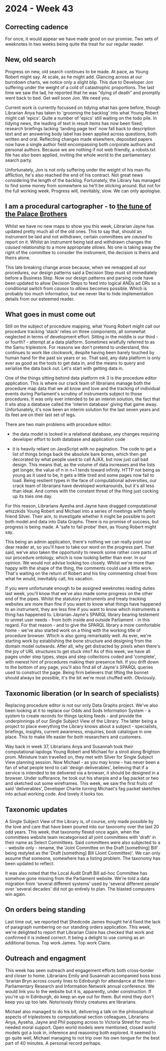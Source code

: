 # 2024 - Week 43

## Correcting cadence

For once, it would appear we have made good on our promise. Two sets of weeknotes in two weeks being quite the treat for our regular reader.

## New, old search

Progress on new, old search continues to be made. At pace, as Young Robert might say. At scale, as he might add. Glancing across at our burndown charts, we notice only a slight blip. This due to Developer Jon suffering under the weight of a cold of catastrophic proportions. The last time we saw the lad, he reported that he was "dying of death" and promptly went back to bed. Get well soon Jon. We need you.

Current work is currently focussed on tidying what has gone before, though Librarian Anya has taken to 'grooming the backlog' into what Young Robert might call 'epics'. Quite a number of 'epics' still waiting on the todo pile. In tidying news, the leading of text in result items has now been fixed, research briefings lacking 'landing page text' now fall back to description text and an answering body label has been applied across questions, both written and oral. Reflecting changes made elsewhere, deposited papers now have a single author field encompassing both corporate authors and personal authors. Because we are nothing if not web friendly, a robots.txt file has also been applied, inviting the whole world to the parliamentary search party.

Unfortunately, Jon is not only suffering under the weight of his man-flu affliction, he's also reached the end of his contract. Not great news considering the length of the backlog. Fortunately, the Library has managed to find some money from somewhere so he'll be sticking around. But not for the full working week. Progress will, inevitably, slow. We can only apologise.

## I am a procedural cartographer - to [the tune of the Palace Brothers](https://www.youtube.com/watch?v=owvF3Vb0JhA&ab_channel=tomkat69pc)

Whilst we have no new maps to show you this week, Librarian Jayne has updated pretty much all of the old ones. This to say that, should an instrument be laid and not withdrawn, certain committees are *caused* to report on it. Whilst an instrument being laid and withdrawn changes the *caused* relationship to a more appropriate *allows*. No one is taking away the right of the committee to consider the instrument, the decision is theirs and theirs alone.

This late breaking change arose because, when we remapped all our procedures, our design patterns said a Decision Step must sit immediately before a Business Step. Now our design patterns and parsing code have been updated to allow Decision Steps to feed into logical ANDs ad ORs so a conditional switch from *causes* to *allows* becomes possible. Which is probably too much information, but we never like to hide implementation details from our esteemed reader.

## What goes in must come out

Still on the subject of procedure mapping, what Young Robert might call our procedure tracking 'stack' relies on three components, all somewhat neglected in terms of development effort. Sitting in the middle is our third - or fourth? - attempt at a data platform. Sometimes wistfully referred to as the Samu triplestore. For reasons we don't pretend to understand, this continues to work like clockwork, despite having been barely touched by human hand for the past six years or so. That said, any data platform is only ever as good as the tools to get data in, and the means to query and serialise the data back out. Let's start with getting data in.

One of the things sitting behind data platform mk 3 is the procedure editor application. This is where our crack team of librarians manage both the procedure map data that we all know and love and the tracking of individual events during Parliament's scrutiny of instruments subject to those procedures. It was only ever intended to be an interim solution, the fact that it sits atop a database called the 'interim database' giving that game away. Unfortunately, it's now been an interim solution for the last seven years and its feet are on their last set of legs.

There are two main problems with procedure editor:
	
* the data model is locked in a relational database, any changes requiring developer effort to both database and application code

* it is heavily reliant on JavaScript with no pagination. The code to get a list of things brings back the absolute bare bones, which then get decorated by what people used to call AJAX, but now just call bad design. This means that, as the volume of data increases and the lists get longer, the value of n in n+1 tends toward infinity. HTTP not being as young as it used to be, it gets a little tired and some pages now fail to load. Being resilient types in the face of computational adversities, our crack team of librarians have developed workarounds, but it's all less than ideal. And comes with the constant threat of the thing just cocking up its toes one day.

For this reason, Librarians Ayesha and Jayne have dragged computational whizzkids Young Robert and Michael into a series of meetings with family friend Silver. Their aim, to investigate whether it might be possible to port both model and data into Data Graphs. There is no promise of success, but progress is being made. A 'safe to fail probe' then, as Young Robert might say.

This being an admin application, there's nothing we can really point our dear reader at, so you'll have to take our word on the progress part. That said, we've also taken the opportunity to rework some rather core parts of our procedure ontology, which is now looking better than ever. In our opinion. We would not advise looking too closely. Whilst we're more than happy with the shape of the thing, the comments could use a little work. That's waiting on the return of Robert and his tiny commenting chisel from what he would, inevitably call, his vacation.

If you were unfortunate enough to be assigned weeknotes reading duties last week, you'll know that we've also made some progress on the other end of the pipes. Whilst the statutory instruments and treaty tracking websites are more than fine if you want to know what things have happened to an instrument, they are less fine if you want to know which instruments a thing has happened to. Librarian Jayne's SPARQL library bearing testement to unmet user needs - from both inside and outside Parliament - in this regard. For that reason - and to give the SPARQL library a more comfortable home - we've also started work on a thing with the working title of procedure browser. Which is also going remarkably well. As ever, we're starting work by establishing the bone structure and designing from the domain model outwards. After all, why get distracted by pixels when there's the joy of URL structures to get stuck into? As of this week, we have all pages under step types, steps and step collections coded and 'complete', with merest hint of procedures making their presence felt. If you drift down to the bottom of any page, you'll also find all of Jayne's SPARQL queries used to construct the page. Being firm believers that lifting the bonnet should always be possible, it's the bit we're most chuffed with. Obviously.

## Taxonomic liberation (or In search of specialists)

Replacing procedure editor is not our only Data Graphs project. We've also been looking at it to replace our Odds and Sods Information System - a system to create records for things lacking feeds - and provide the underpinnings of our Single Subject View of the Library. The latter being a project to place everything the Library knows about a subject - specialists, briefings, insights, current awareness, enquiries, book catalogue in one place. This to make life easier for both researchers and customers.

Way back in week 37, Librarians Anya and Susannah took their computational lapdogs Young Robert and Michael for a stroll along Brighton prom. Ministure train travelled on, they met with Silver for Single Subject View planning session. Now Michael - as you may know - has never been a fan of what people tend to call 'design deliverables', believing that if a service is intended to be delivered via a browser, it should be designed in a browser. Under sufferance, he took out his sharpie and a fag packet or two and sketched out some wireframes. This week, we saw the first fruits of said 'deliverables', Developer Charlie turning Michael's fag packet sketches into actual working code. And lovely it looks too.

## Taxonomic updates

A Single Subject View of the Library is, of course, only made possible by the love and care that have been poured into our taxonomy over the last 20 odd years. This week, that taxonomy flexed once again, when the committees website team recategorised all joint committees with 'draft' in their name as Select Committees. Said committees were also subjected to a - website only - rename, the 'Joint Committee on the Draft [something] Bill' being restyled as the 'Draft [something] Bill (Joint Committee)'. We can only assume that someone, somewhere has a listing problem. The taxonomy has been updated to reflect.

It was also noted that the Local Audit Draft Bill ad-hoc Committee has somehow gone missing from the Parliament website. We're told a data migration from 'several different systems' used by 'several different people' over 'several decades' did not go entirely to plan. The blasted computers win again.

## On orders being standing

Last time out, we reported that Shedcode James thought he'd fixed the lack of paragraph numbering on our standing orders application. This week, we're delighted to report that Librarian Claire has checked that work and confirmed it is indeed correct. It being a delight to use coming as an additional bonus. Top work James. Top work Claire.


## Outreach and engagment

This week has seen outreach and engagement efforts both cross-border and closer to home. Librarians Emily and Susannah accompanied boss boss 'brarian Bryn across county lines to Edinburgh for attendance at the Inter-Parliamentary Research and Information Network annual conference. We would link you to the website but it is, apparently, under construction. If you're up in Edinburgh, do keep an eye out for them. But mind they don't keep you up too late. Notoriously thirsty creatures are librarians.

Michael also managed to do his bit, delivering a talk on the philosophical aspects of triplestores to computational section colleagues, Librarians Anya, Ayseha, Jayne and Phil popping across to Victoria Street for much-needed moral support. Open world models were mentioned, closed world models got a look in, inference and reasoning both explored. It seemed to go quite well, Michael managing to not trip over his own tongue for the best part of 40 minutes. A personal record perhaps.